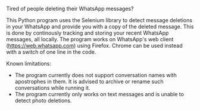 Tired of people deleting their WhatsApp messages?

This Python program uses the Selenium library to detect message deletions in your WhatsApp and provide you with a copy of the deleted message.
This is done by continously tracking and storing your recent WhatsApp messages, all locally. The program works on WhatsApp's web client (https://web.whatsapp.com) using Firefox. Chrome can be used instead with a switch of one line in the code.

Known limitations:
- The program currently does not support conversation names with apostrophes in them. It is advised to archive or rename such conversations while running it.
- The program currently only works on text messages and is unable to detect photo deletions.
